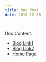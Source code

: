 ```yaml
---
title: Doc Post
date: 2019-12-30

---
```


Doc Content.

* [Blog Link1](../blog/p1/index.md)
* [Blog Link2](../blog/p2.md)
* [Home Page](/README.md)